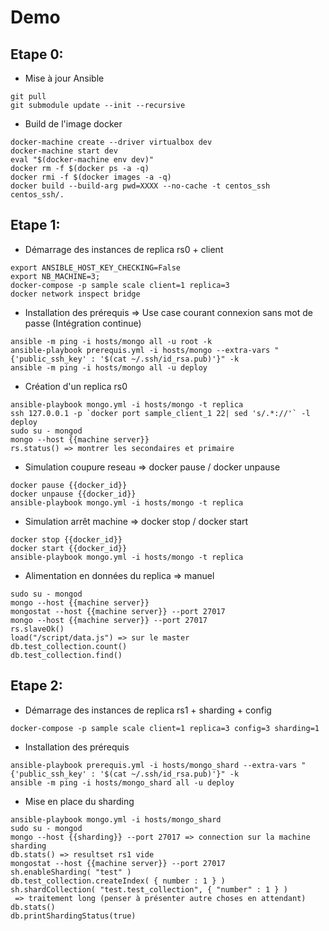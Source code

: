 # Demo

## Etape 0:

- Mise à jour Ansible
```
git pull
git submodule update --init --recursive
```

- Build de l'image docker
```
docker-machine create --driver virtualbox dev
docker-machine start dev
eval "$(docker-machine env dev)"
docker rm -f $(docker ps -a -q)
docker rmi -f $(docker images -a -q)
docker build --build-arg pwd=XXXX --no-cache -t centos_ssh centos_ssh/.
```

## Etape 1:
- Démarrage des instances de replica rs0 + client
```
export ANSIBLE_HOST_KEY_CHECKING=False
export NB_MACHINE=3;
docker-compose -p sample scale client=1 replica=3
docker network inspect bridge
```

- Installation des prérequis => Use case courant connexion sans mot de passe (Intégration continue)
```
ansible -m ping -i hosts/mongo all -u root -k
ansible-playbook prerequis.yml -i hosts/mongo --extra-vars "{'public_ssh_key' : '$(cat ~/.ssh/id_rsa.pub)'}" -k
ansible -m ping -i hosts/mongo all -u deploy
```

- Création d'un replica rs0
```
ansible-playbook mongo.yml -i hosts/mongo -t replica
ssh 127.0.0.1 -p `docker port sample_client_1 22| sed 's/.*://'` -l deploy
sudo su - mongod
mongo --host {{machine server}}
rs.status() => montrer les secondaires et primaire
```

- Simulation coupure reseau => docker pause / docker unpause
```
docker pause {{docker_id}}
docker unpause {{docker_id}}
ansible-playbook mongo.yml -i hosts/mongo -t replica
```

- Simulation arrêt machine => docker stop / docker start
```
docker stop {{docker_id}}
docker start {{docker_id}}
ansible-playbook mongo.yml -i hosts/mongo -t replica
```

- Alimentation en données du replica => manuel
```
sudo su - mongod
mongo --host {{machine server}}
mongostat --host {{machine server}} --port 27017
mongo --host {{machine server}} --port 27017
rs.slaveOk()
load("/script/data.js") => sur le master
db.test_collection.count()
db.test_collection.find()
```

## Etape 2:
- Démarrage des instances de replica rs1 + sharding + config
```
docker-compose -p sample scale client=1 replica=3 config=3 sharding=1
```

- Installation des prérequis
```
ansible-playbook prerequis.yml -i hosts/mongo_shard --extra-vars "{'public_ssh_key' : '$(cat ~/.ssh/id_rsa.pub)'}" -k
ansible -m ping -i hosts/mongo_shard all -u deploy
```

- Mise en place du sharding
```
ansible-playbook mongo.yml -i hosts/mongo_shard
sudo su - mongod
mongo --host {{sharding}} --port 27017 => connection sur la machine sharding
db.stats() => resultset rs1 vide
mongostat --host {{machine server}} --port 27017
sh.enableSharding( "test" )
db.test_collection.createIndex( { number : 1 } )
sh.shardCollection( "test.test_collection", { "number" : 1 } )
 => traitement long (penser à présenter autre choses en attendant)
db.stats()
db.printShardingStatus(true)
```

